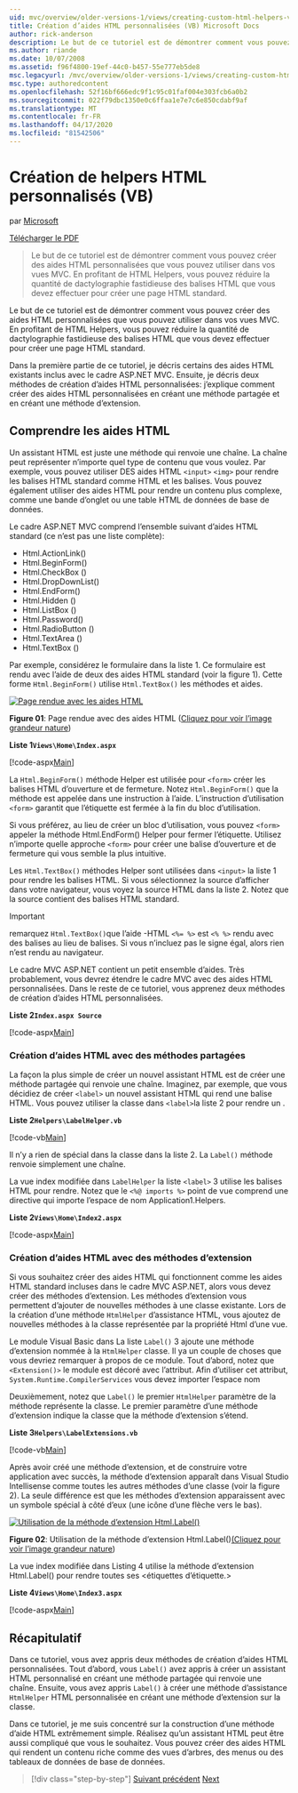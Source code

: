 ```yaml
---
uid: mvc/overview/older-versions-1/views/creating-custom-html-helpers-vb
title: Création d’aides HTML personnalisées (VB) Microsoft Docs
author: rick-anderson
description: Le but de ce tutoriel est de démontrer comment vous pouvez créer des aides HTML personnalisées que vous pouvez utiliser dans vos vues MVC. En profitant de HTML Helper...
ms.author: riande
ms.date: 10/07/2008
ms.assetid: f96f4800-19ef-44c0-b457-55e777eb5de8
msc.legacyurl: /mvc/overview/older-versions-1/views/creating-custom-html-helpers-vb
msc.type: authoredcontent
ms.openlocfilehash: 52f16bf666edc9f1c95c01faf004e303fcb6a0b2
ms.sourcegitcommit: 022f79dbc1350e0c6ffaa1e7e7c6e850cdabf9af
ms.translationtype: MT
ms.contentlocale: fr-FR
ms.lasthandoff: 04/17/2020
ms.locfileid: "81542506"
---
```

# <a name="creating-custom-html-helpers-vb"></a>Création de helpers HTML personnalisés (VB)

par [Microsoft](https://github.com/microsoft)

[Télécharger le PDF](https://download.microsoft.com/download/1/1/f/11f721aa-d749-4ed7-bb89-a681b68894e6/ASPNET_MVC_Tutorial_9_VB.pdf)

> Le but de ce tutoriel est de démontrer comment vous pouvez créer des aides HTML personnalisées que vous pouvez utiliser dans vos vues MVC. En profitant de HTML Helpers, vous pouvez réduire la quantité de dactylographie fastidieuse des balises HTML que vous devez effectuer pour créer une page HTML standard.

Le but de ce tutoriel est de démontrer comment vous pouvez créer des aides HTML personnalisées que vous pouvez utiliser dans vos vues MVC. En profitant de HTML Helpers, vous pouvez réduire la quantité de dactylographie fastidieuse des balises HTML que vous devez effectuer pour créer une page HTML standard.

Dans la première partie de ce tutoriel, je décris certains des aides HTML existants inclus avec le cadre ASP.NET MVC. Ensuite, je décris deux méthodes de création d’aides HTML personnalisées: j’explique comment créer des aides HTML personnalisées en créant une méthode partagée et en créant une méthode d’extension.

## <a name="understanding-html-helpers"></a>Comprendre les aides HTML

Un assistant HTML est juste une méthode qui renvoie une chaîne. La chaîne peut représenter n’importe quel type de contenu que vous voulez. Par exemple, vous pouvez utiliser DES aides HTML `<input>` `<img>` pour rendre les balises HTML standard comme HTML et les balises. Vous pouvez également utiliser des aides HTML pour rendre un contenu plus complexe, comme une bande d’onglet ou une table HTML de données de base de données.

Le cadre ASP.NET MVC comprend l’ensemble suivant d’aides HTML standard (ce n’est pas une liste complète):

- Html.ActionLink()
- Html.BeginForm()
- Html.CheckBox ()
- Html.DropDownList()
- Html.EndForm()
- Html.Hidden ()
- Html.ListBox ()
- Html.Password()
- Html.RadioButton ()
- Html.TextArea ()
- Html.TextBox ()

Par exemple, considérez le formulaire dans la liste 1. Ce formulaire est rendu avec l’aide de deux des aides HTML standard (voir la figure 1). Cette forme `Html.BeginForm()` utilise `Html.TextBox()` les méthodes et aides.

[![Page rendue avec les aides HTML](creating-custom-html-helpers-vb/_static/image2.png)](creating-custom-html-helpers-vb/_static/image1.png)

**Figure 01**: Page rendue avec des aides HTML ([Cliquez pour voir l’image grandeur nature](creating-custom-html-helpers-vb/_static/image3.png))

**Liste 1`Views\Home\Index.aspx`**

[!code-aspx[Main](creating-custom-html-helpers-vb/samples/sample1.aspx)]

La `Html.BeginForm()` méthode Helper est utilisée pour `<form>` créer les balises HTML d’ouverture et de fermeture. Notez `Html.BeginForm()` que la méthode est appelée dans une instruction à l’aide. L’instruction d’utilisation `<form>` garantit que l’étiquette est fermée à la fin du bloc d’utilisation.

Si vous préférez, au lieu de créer un bloc d’utilisation, vous pouvez `<form>` appeler la méthode Html.EndForm() Helper pour fermer l’étiquette. Utilisez n’importe quelle approche `<form>` pour créer une balise d’ouverture et de fermeture qui vous semble la plus intuitive.

Les `Html.TextBox()` méthodes Helper sont utilisées dans `<input>` la liste 1 pour rendre les balises HTML. Si vous sélectionnez la source d’afficher dans votre navigateur, vous voyez la source HTML dans la liste 2. Notez que la source contient des balises HTML standard.

> [!IMPORTANT]
> remarquez `Html.TextBox()`que l’aide -HTML `<%= %>` est `<% %>` rendu avec des balises au lieu de balises. Si vous n’incluez pas le signe égal, alors rien n’est rendu au navigateur.

Le cadre MVC ASP.NET contient un petit ensemble d’aides. Très probablement, vous devrez étendre le cadre MVC avec des aides HTML personnalisées. Dans le reste de ce tutoriel, vous apprenez deux méthodes de création d’aides HTML personnalisées.

**Liste 2`Index.aspx Source`**

[!code-aspx[Main](creating-custom-html-helpers-vb/samples/sample2.aspx)]

### <a name="creating-html-helpers-with-shared-methods"></a>Création d’aides HTML avec des méthodes partagées

La façon la plus simple de créer un nouvel assistant HTML est de créer une méthode partagée qui renvoie une chaîne. Imaginez, par exemple, que vous décidiez de créer `<label>` un nouvel assistant HTML qui rend une balise HTML. Vous pouvez utiliser la classe dans `<label>`la liste 2 pour rendre un .

**Liste 2`Helpers\LabelHelper.vb`**

[!code-vb[Main](creating-custom-html-helpers-vb/samples/sample3.vb)]

Il n’y a rien de spécial dans la classe dans la liste 2. La `Label()` méthode renvoie simplement une chaîne.

La vue index modifiée dans `LabelHelper` la liste `<label>` 3 utilise les balises HTML pour rendre. Notez que le `<%@ imports %>` point de vue comprend une directive qui importe l’espace de nom Application1.Helpers.

**Liste 2`Views\Home\Index2.aspx`**

[!code-aspx[Main](creating-custom-html-helpers-vb/samples/sample4.aspx)]

### <a name="creating-html-helpers-with-extension-methods"></a>Création d’aides HTML avec des méthodes d’extension

Si vous souhaitez créer des aides HTML qui fonctionnent comme les aides HTML standard incluses dans le cadre MVC ASP.NET, alors vous devez créer des méthodes d’extension. Les méthodes d’extension vous permettent d’ajouter de nouvelles méthodes à une classe existante. Lors de la création d’une méthode `HtmlHelper` d’assistance HTML, vous ajoutez de nouvelles méthodes à la classe représentée par la propriété Html d’une vue.

Le module Visual Basic dans La liste `Label()` 3 ajoute une méthode d’extension nommée à la `HtmlHelper` classe. Il ya un couple de choses que vous devriez remarquer à propos de ce module. Tout d’abord, notez que `<Extension()>` le module est décoré avec l’attribut. Afin d’utiliser cet attribut, `System.Runtime.CompilerServices` vous devez importer l’espace nom

Deuxièmement, notez que `Label()` le premier `HtmlHelper` paramètre de la méthode représente la classe. Le premier paramètre d’une méthode d’extension indique la classe que la méthode d’extension s’étend.

**Liste 3`Helpers\LabelExtensions.vb`**

[!code-vb[Main](creating-custom-html-helpers-vb/samples/sample5.vb)]

Après avoir créé une méthode d’extension, et de construire votre application avec succès, la méthode d’extension apparaît dans Visual Studio Intellisense comme toutes les autres méthodes d’une classe (voir la figure 2). La seule différence est que les méthodes d’extension apparaissent avec un symbole spécial à côté d’eux (une icône d’une flèche vers le bas).

[![Utilisation de la méthode d’extension Html.Label()](creating-custom-html-helpers-vb/_static/image5.png)](creating-custom-html-helpers-vb/_static/image4.png)

**Figure 02**: Utilisation de la méthode d’extension Html.Label()[(Cliquez pour voir l’image grandeur nature](creating-custom-html-helpers-vb/_static/image6.png))

La vue index modifiée dans Listing 4 utilise la méthode d’extension Html.Label() pour rendre toutes ses &lt;étiquettes d’étiquette.&gt;

**Liste 4`Views\Home\Index3.aspx`**

[!code-aspx[Main](creating-custom-html-helpers-vb/samples/sample6.aspx)]

## <a name="summary"></a>Récapitulatif

Dans ce tutoriel, vous avez appris deux méthodes de création d’aides HTML personnalisées. Tout d’abord, vous `Label()` avez appris à créer un assistant HTML personnalisé en créant une méthode partagée qui renvoie une chaîne. Ensuite, vous avez appris `Label()` à créer une méthode d’assistance `HtmlHelper` HTML personnalisée en créant une méthode d’extension sur la classe.

Dans ce tutoriel, je me suis concentré sur la construction d’une méthode d’aide HTML extrêmement simple. Réalisez qu’un assistant HTML peut être aussi compliqué que vous le souhaitez. Vous pouvez créer des aides HTML qui rendent un contenu riche comme des vues d’arbres, des menus ou des tableaux de données de base de données.

> [!div class="step-by-step"]
> [Suivant précédent](asp-net-mvc-views-overview-vb.md)
> [Next](using-the-tagbuilder-class-to-build-html-helpers-vb.md)
